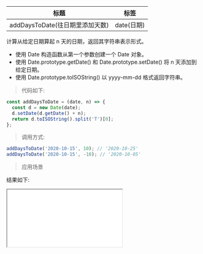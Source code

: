 | 标题                            | 标签       |
| ------------------------------- | ---------- |
| addDaysToDate(往日期里添加天数) | date(日期) |

计算从给定日期算起 n 天的日期，返回其字符串表示形式。

- 使用 Date 构造函数从第一个参数创建一个 Date 对象。
- 使用 Date.prototype.getDate() 和 Date.prototype.setDate() 将 n 天添加到给定日期。
- 使用 Date.prototype.toISOString() 以 yyyy-mm-dd 格式返回字符串。

> 代码如下:

```js
const addDaysToDate = (date, n) => {
  const d = new Date(date);
  d.setDate(d.getDate() + n);
  return d.toISOString().split('T')[0];
};
```

> 调用方式:

```js
addDaysToDate('2020-10-15', 10); // '2020-10-25'
addDaysToDate('2020-10-15', -10); // '2020-10-05'
```

> 应用场景

<div class="code-editor" data-url="codes/javascript/html/addDaysToDate.html" data-language="html"></div>

结果如下:

<iframe src="codes/javascript/html/addDaysToDate.html"></iframe>
